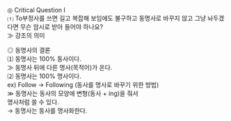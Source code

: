 ◎ Critical Question Ⅰ<br>
⑴ To부정사를 쓰면 길고 복잡해 보임에도 불구하고 동명사로 바꾸지 않고 그냥 놔두겠다면 무슨 암시로 받아 들어야 하나요? <br>
 ≫ 강조의 의미

◎ 동명사의 결론<br>
 ⑴ 동명사는 100% 동사이다.<br>
   ≫ 동명사 뒤에 다른 명사(목적어)가 온다.<br>
 ⑵ 동명사는 100% 명사이다. <br>
   ex) Follow → Following (동사를 명사로 바꾸기 위한 방법) <br>
   ≫ 동명사는 동사의 모양에 변형(동사 + ing)을 줘서 <br>
     명사처럼 쓸 수 있다.<br>
     → 동명사는 동사를 명사화한다.
